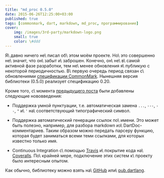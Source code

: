 ```yaml
---
title: "md_proc 0.5.0"
date: 2015-06-26T12:25:00+03:00
published: true
tags: [commonmark, dart, markdown, md_proc, программирование]
cover:
    img: /images/3rd-party/markdown-logo.png
    small: true
    color: \#ddd
---
```


Я\ давно ничего не\ писал об\ этом моём проекте. Но\ это совершенно не\ значит, что он\ забыт и\ заброшен. Конечно,
он\ не\ в\ самой активной фазе разработки, тем не\ менее обновления я\ публикую с некоторой периодичностью.
В\ первую очередь период связан с\ обновлениями [спецификации CommonMark][spec]. Нынешняя версия библиотеки (0.5.0)
реализует спецификацию 0.20.

Кроме того, с\ момента [предыдущего поста][0.2.3] были добавлены следующие нововведения:

*   Поддержка умной пунктуации, т.е. автоматическая замена `...`, `---`, `--`, `"` и\ `'` на\ соответствующий
    типографический символ.

*   Поддержка автоматический генерации ссылок по\ имени. Это может быть полезно, например, для разбора markdown
    из\ DartDoc-комментариев. Таким образом можно передать парсеру функцию, которая будет заниматься всеми теми
    ссылками, для которых известно только имя.

*   Continuous Integration с\ помощью [Travis][travis] и\ покрытие кода на\ [Coveralls][coveralls]. По\ крайней мере,
    подключение этих систем к\ проекту было интересным опытом.

Как обычно, библиотеку можно взять на\ [GitHub][github] или\ [pub.dartlang][pub].

[0.2.3]: /post/md_proc-0.2.3/
[github]: https://github.com/dikmax/md_proc
[pub]: https://pub.dartlang.org/packages/md_proc
[spec]: http://spec.commonmark.org/0.20/
[travis]: https://travis-ci.org/dikmax/md_proc
[coveralls]: https://coveralls.io/r/dikmax/md_proc?branch=master
